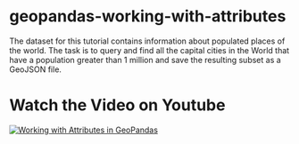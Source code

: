 # geopandas-working-with-attributes
The dataset for this tutorial contains information about populated places of the world. The task is to query and find all the capital cities in the World that have a population greater than 1 million and save the resulting subset as a GeoJSON file.

# Watch the Video on Youtube

[![Working with Attributes in GeoPandas](https://i.imgur.com/sYoxonl.png)](https://www.youtube.com/watch?v=rVFoNJhFXWQ)
